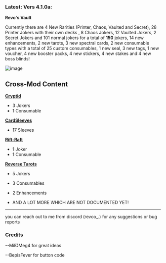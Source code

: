 
### Latest: Vers 4.1.0a:

**Revo's Vault**

Currently there are 4 New Rarities (Printer, Chaos, Vaulted and Secret), 28 Printer Jokers with their own decks , 8 Chaos Jokers, 12 Vaulted Jokers, 2 Secret Jokers and 101 normal jokers for a total of **150** jokers, 14 new enhancements, 2 new tarots, 3 new spectral cards, 2 new consumable types with a total of 25 custom consumables, 1 new seal, 3 new tags, 1 new voucher, 4 new booster packs, 4 new stickers, 4 new stakes and 4 new boss blinds!

![image](https://github.com/user-attachments/assets/5077e3f4-81ed-4222-ac30-d8cb8e2cef81)


 **Cross-Mod Content**
--

**[Cryptid](https://github.com/MathIsFun0/Cryptid)**

- 3 Jokers
- 1 Consumable

**[CardSleeves](https://github.com/larswijn/CardSleeves)**

- 17 Sleeves

**[Rift-Raft](https://github.com/vitellaryjr/RiftRaft)**

- 1 Joker
- 1 Consumable

**[Reverse Tarots](https://github.com/SkywardTARDIS/balatro_reverse_tarots)**

- 5 Jokers
- 3 Consumables
- 2 Enhancements

- AND A LOT MORE WHICH ARE NOT DOCUMENTED YET!

------


you can reach out to me from discord (revoo_.) for any suggestions or bug reports


### Credits

--MilƱMeg4 for great ideas

--BepisFever for button code
